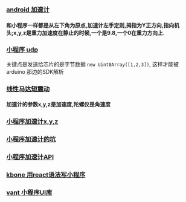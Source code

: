 
### [android 加速计](https://www.runoob.com/w3cnote/android-tutorial-sensor3.html) 
#### 和小程序一样都是从左下角为原点,加速计左手定则,拇指为Y正方向,指向机头;x,y,z是重力加速度在静止的时候,一个是9.8,一个0在重力方向上.

### [小程序 udp](https://www.jianshu.com/p/97b8f905d902)
关键点是发送给芯片的是字节数据 ``` new Uint8Array([1,2,3]) ```, 这样才能被arduino 那边的SDK解析

### [线性马达短震动](https://developers.weixin.qq.com/minigame/dev/api/device/vibrate/wx.vibrateShort.html)

#### 加速计的参数x,y,z是加速度,陀螺仪是角速度
### [小程序加速计x,y,z](https://cloud.tencent.com/developer/article/1367104)
### [小程序加速计的坑]( https://blog.csdn.net/frankkay/article/details/80485095)
### [小程序加速计API](https://developers.weixin.qq.com/miniprogram/dev/api/device/accelerometer/wx.onAccelerometerChange.html)

### [kbone 用react语法写小程序](https://github.com/wechat-miniprogram/kbone-template-react)
### [vant 小程序UI库](https://vant-contrib.gitee.io/vant-weapp/#/quickstart)
